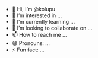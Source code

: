 - 👋 Hi, I’m @kolupu
- 👀 I’m interested in ...
- 🌱 I’m currently learning ...
- 💞️ I’m looking to collaborate on ...
- 📫 How to reach me ...
- 😄 Pronouns: ...
- ⚡ Fun fact: ...

<!---
kolupu/kolupu is a ✨ special ✨ repository because its `README.md` (this file) appears on your GitHub profile.
You can click the Preview link to take a look at your changes.
--->

